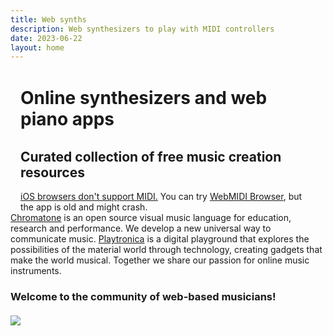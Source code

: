```yaml
---
title: Web synths
description: Web synthesizers to play with MIDI controllers
date: 2023-06-22
layout: home
---
```


<h1 class="text-center text-2xl sm-text-3xl font-bold mt-8" style="padding: 0.1rem 1rem;">Online synthesizers and web piano apps</h1>
<h2 class="text-xl sm-text-2xl text-center my-2" style="padding: 0 1rem;">Curated collection of free music creation resources</h2>
<div class="text-sm bg-red bg-op-20 text-center my-2" style="padding: 0 1rem;"> <a href="https://news.ycombinator.com/item?id=23676109" target="_blank" class="underline op-50 hover-op-100 transition">iOS browsers don't support MIDI.</a> You can try <a href="https://apps.apple.com/us/app/web-midi-browser/id953846217" target="_blank" class="underline op-50 hover-op-100 transition">WebMIDI Browser</a>, but the app is old and might crash.</div>

<SynthList />

<div class="px-4 text-lg text-center mb-8 max-w-150 mx-auto">
<a class="font-bold" href='https://chromatone.center' target='_blank'
rel='noopener'>
Chromatone</a> is an open source visual music language for education, research and performance. We develop a new universal way to communicate music.
<a class="font-bold" href='https://playtronica.com' target='_blank' rel='noopener'>
Playtronica</a> is a digital playground that explores the possibilities of the material world through technology, creating gadgets that make the world musical. Together we share our passion for online music instruments.

<AboutCount />

<h3 class="font-bold text-xl">Welcome to the community of web-based musicians!</h3>

<h4><a target="_blank" href="https://chromatone.center/" ><img src="/click-logo.svg" class="max-w-16 mx-auto" />
</a>
</h4>
<AboutShare />
<!-- <MainAction /> -->
</div>
